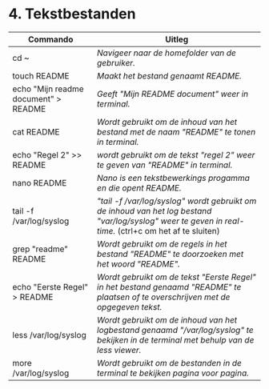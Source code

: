 # 4. Tekstbestanden

Commando | Uitleg
--- | ---
cd ~ | _Navigeer naar de homefolder van de gebruiker._
touch README |_Maakt het bestand genaamt README._
echo "Mijn readme document" > README  |_Geeft "Mijn README document" weer in terminal._
cat README |_Wordt gebruikt om de inhoud van het bestand met de naam "README" te tonen in terminal._
echo "Regel 2" >> README |_wordt gebruikt om de tekst "regel 2" weer te geven van "README" in terminal._
nano README |_Nano is een tekstbewerkings progamma en die opent README._
tail -f /var/log/syslog |_"tail -f /var/log/syslog" wordt gebruikt om de inhoud van het log bestand "var/log/syslog" weer te geven in real-time._ (ctrl+c om het af te sluiten)
grep "readme" README |_Wordt gebruikt om de regels in het bestand "README" te doorzoeken met het woord "README"._
echo "Eerste Regel" > README |_Wordt gebruikt om de tekst "Eerste Regel" in het bestand genaamd "README" te plaatsen of te overschrijven met de opgegeven tekst._ 
less /var/log/syslog |_Wordt gebruikt om de inhoud van het logbestand genaamd "/var/log/syslog" te bekijken in de terminal met behulp van de less viewer._
more /var/log/syslog |_Wordt gebruikt om de bestanden in de terminal te bekijken pagina voor pagina._